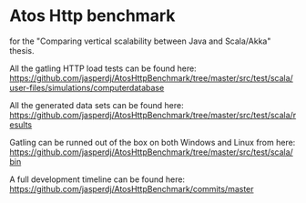 Atos Http benchmark
=========================
for the "Comparing vertical scalability between Java and Scala/Akka" thesis.


All the gatling HTTP load tests can be found here:
https://github.com/jasperdj/AtosHttpBenchmark/tree/master/src/test/scala/user-files/simulations/computerdatabase

All the generated data sets can be found here:
https://github.com/jasperdj/AtosHttpBenchmark/tree/master/src/test/scala/results

Gatling can be runned out of the box on both Windows and Linux from  here:
https://github.com/jasperdj/AtosHttpBenchmark/tree/master/src/test/scala/bin

A full development timeline can be found here:
https://github.com/jasperdj/AtosHttpBenchmark/commits/master

